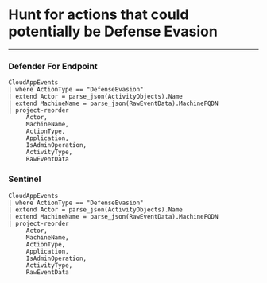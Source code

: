 # Hunt for actions that could potentially be Defense Evasion
----
### Defender For Endpoint

```
CloudAppEvents
| where ActionType == "DefenseEvasion"
| extend Actor = parse_json(ActivityObjects).Name
| extend MachineName = parse_json(RawEventData).MachineFQDN
| project-reorder
     Actor,
     MachineName,
     ActionType,
     Application,
     IsAdminOperation,
     ActivityType,
     RawEventData

```
### Sentinel
```
CloudAppEvents
| where ActionType == "DefenseEvasion"
| extend Actor = parse_json(ActivityObjects).Name
| extend MachineName = parse_json(RawEventData).MachineFQDN
| project-reorder
     Actor,
     MachineName,
     ActionType,
     Application,
     IsAdminOperation,
     ActivityType,
     RawEventData

```



